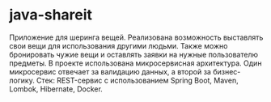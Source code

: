 # java-shareit

Приложение для шеринга вещей. Реализована возможность выставлять свои вещи для использования другими людьми. Также можно бронировать чужие вещи и оставлять заявки на нужные пользователю предметы.
В проекте использована микросервисная архитектура. Один микросервис отвечает за валидацию данных, а второй за бизнес-логику.
Стек: REST-сервис с использованием Spring Boot, Maven, Lombok, Hibernate, Docker.

